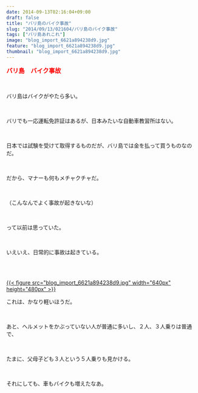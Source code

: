 ```yaml
---
date: 2014-09-13T02:16:04+09:00
draft: false
title: "バリ島のバイク事故"
slug: "2014/09/13/021604/バリ島のバイク事故"
tags: ["バリ島あれこれ"]
image: "blog_import_6621a894238d9.jpg"
feature: "blog_import_6621a894238d9.jpg"
thumbnail: "blog_import_6621a894238d9.jpg"
---
```

<p><font color="#ff0000" size="3"><strong>バリ島　バイク事故</strong></font></p><br/><p>バリ島はバイクがやたら多い。</p><br/><p>バリでも一応運転免許証はあるが、日本みたいな自動車教習所はない。</p><br/><p>日本では試験を受けて取得するものだが、バリ島では金を払って買うものなのだ。</p><br/><p>だから、マナーも何もメチャクチャだ。</p><br/><p>（こんなんでよく事故が起きないな）</p><br/><p>って以前は思っていた。</p><br/><p>いえいえ、日常的に事故は起きている。</p><br/><p><br/><a href="blog_import_6621a89536ab8.jpg">{{< figure src="blog_import_6621a894238d9.jpg" width="640px" height="480px" >}}</a> <br/></p><p>これは、かなり軽いほうだ。</p><br/><p>あと、ヘルメットをかぶっていない人が普通に多いし、２人、３人乗りは普通で、</p><br/><p>たまに、父母子ども３人という５人乗りも見かける。</p><br/><p>それにしても、車もバイクも増えたなあ。</p><br/><br/><br/><br/><br/><br/><br/><br/><br/><br/><br/>


